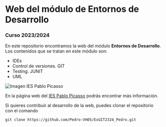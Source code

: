 # Web del módulo de Entornos de Desarrollo

### Curso 2023/2024

En este repositorio encontramos la web del módulo **Entornos de Desarrollo**. Los contenidos que se tratan en este módulo son:

+ IDEs
+ Control de versiones. GIT
+ Testing. JUNIT
+ UML

![Imagen IES Pablo Picasso](https://fpiespablopicasso.es/wp-content/uploads/2022/03/LOGOTIPO-IES-PABLO-PICASSO-texto-morado.png)

En la página web del [IES Pablo Picasso](https://fpiespablopicasso.es) podrás encontrar más información.

Si quieres contribuir al desarrollo de la web, puedes clonar el repositorio con el comando

```
git clone https://github.com/Pedro-VH05/ExGIT2324_Pedro.git
